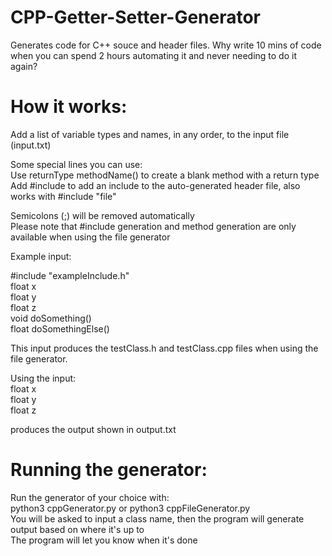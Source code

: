 # CPP-Getter-Setter-Generator
Generates code for C++ souce and header files. 
Why write 10 mins of code when you can spend 2 hours automating it and never needing to do it again?

# How it works:
Add a list of variable types and names, in any order, to the input file (input.txt)

Some special lines you can use:  
Use returnType methodName() to create a blank method with a return type  
Add #include <file> to add an include to the auto-generated header file, also works with #include "file"  
 
Semicolons (;) will be removed automatically  
Please note that #include generation and method generation are only available when using the file generator  
 
Example input: 
 
#include "exampleInclude.h"  
float x  
float y  
float z   
void doSomething()  
float doSomethingElse()  
 
This input produces the testClass.h and testClass.cpp files when using the file generator. 
 
Using the input:  
float x  
float y  
float z  
 
produces the output shown in output.txt 
 
# Running the generator: 
Run the generator of your choice with:  
python3 cppGenerator.py or python3 cppFileGenerator.py  
You will be asked to input a class name, then the program will generate output based on where it's up to  
The program will let you know when it's done  
